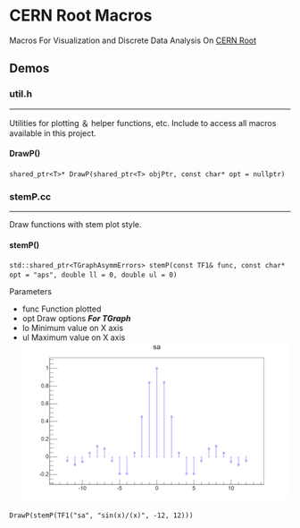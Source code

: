 # CERN Root Macros
Macros For Visualization and Discrete Data Analysis On [CERN Root](https://root.cern/)

## Demos

### util.h
---
Utilities for plotting ＆ helper functions, etc. Include to access all macros available in this project.

#### DrawP()
`shared_ptr<T>* DrawP(shared_ptr<T> objPtr, const char* opt = nullptr)`


### stemP.cc
---
Draw functions with stem plot style.

#### stemP()

`std::shared_ptr<TGraphAsymmErrors> stemP(const TF1& func, const char* opt = "aps", double ll = 0, double ul = 0)`

Parameters

* func Function plotted
* opt Draw options  ***For TGraph***
* lo Minimum value on X axis
* ul Maximum value on X axis
![Sa Function plotted by stemP](https://github.com/SdtElectronic/RootMacros/blob/master/ScrShot/sa.png "stemP Demo")

`DrawP(stemP(TF1("sa", "sin(x)/(x)", -12, 12)))`